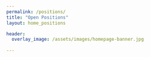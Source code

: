 ```yaml
---
permalink: /positions/
title: "Open Positions"
layout: home_positions

header:
  overlay_image: /assets/images/homepage-banner.jpg
  
---
```

